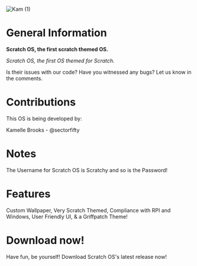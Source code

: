 
![Kam (1)](https://github.com/sectorfifty/ScratchOS/assets/166570969/6b3c9866-4330-4754-abda-c8955b35d0f4)
# General Information
**Scratch OS, the first scratch themed OS.**

*Scratch OS, the first OS themed for Scratch.*

Is their issues with our code? Have you witnessed any bugs? Let us know in the comments.

# Contributions

This OS is being developed by:

Kamelle Brooks - @sectorfifty

# Notes
The Username for Scratch OS is Scratchy and so is the Password!

# Features
Custom Wallpaper,
Very Scratch Themed, 
Compliance with RPI and Windows, 
User Friendly UI, 
 & a Griffpatch Theme!

# Download now!

Have fun, be yourself! Download Scratch OS's latest release now!
